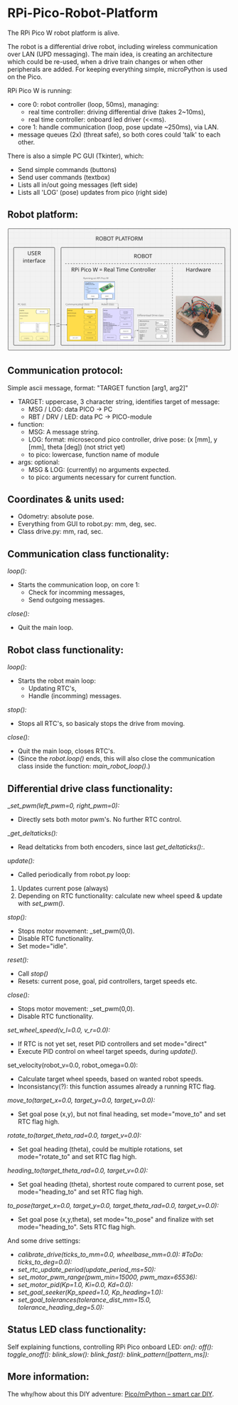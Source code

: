 # RPi-Pico-Robot-Platform

The RPi Pico W robot platform is alive.

The robot is a differential drive robot, including wireless communication over LAN (UPD messaging).
The main idea, is creating an architecture which could be re-used, when a drive train changes or when other peripherals are added.
For keeping everything simple, microPython is used on the Pico.

RPi Pico W is running:
* core 0: robot controller (loop, 50ms), managing:
  - real time controller: driving differential drive (takes 2~10ms),
  - real time controller: onboard led driver (<<ms).
* core 1: handle communication (loop, pose update ~250ms), via LAN.
* message queues (2x) (threat safe), so both cores could 'talk' to each other.

There is also a simple PC GUI (Tkinter), which:
* Send simple commands (buttons)
* Send user commands (textbox)
* Lists all in/out going messages (left side)
* Lists all 'LOG' (pose) updates from pico (right side)

## Robot platform:
![Screenshot robot platform.](/pics/RPi_Pico-W_Software_Architecture2.png)

## Communication protocol:
Simple ascii message, format: "TARGET function [arg1, arg2]"
* TARGET: uppercase, 3 character string, identifies target of message:
  - MSG / LOG: data PICO → PC
  - RBT / DRV / LED: data PC → PICO-module
* function:
  - MSG: A message string.
  - LOG: format: microsecond pico controller, drive pose: (x [mm], y [mm], theta [deg]) (not strict yet)
  - to pico: lowercase, function name of module
* args: optional:
  - MSG & LOG: (currently) no arguments expected.
  - to pico: arguments necessary for current function.

## Coordinates & units used:
* Odometry: absolute pose.
* Everything from GUI to robot.py: mm, deg, sec.
* Class drive.py: mm, rad, sec.

## Communication class functionality:
_loop():_
* Starts the communication loop, on core 1:
  - Check for incomming messages,
  - Send outgoing messages.

_close():_
* Quit the main loop.

## Robot class functionality:
_loop():_
* Starts the robot main loop:
  - Updating RTC's,
  - Handle (incomming) messages.

_stop():_
* Stops all RTC's, so basicaly stops the drive from moving.

_close():_
* Quit the main loop, closes RTC's.
* (Since the _robot.loop()_ ends, this will also close the communication class inside the function: _main_robot_loop()_.)

## Differential drive class functionality:
__set_pwm(left_pwm=0, right_pwm=0):_
* Directly sets both motor pwm's. No further RTC control.

__get_deltaticks():_
* Read deltaticks from both encoders, since last _get_deltaticks():_.

_update():_
* Called periodically from robot.py loop:
1. Updates current pose (always)
2. Depending on RTC functionality: calculate new wheel speed & update with _set_pwm()_.

_stop():_
* Stops motor movement: _set_pwm(0,0).
* Disable RTC functionality.
* Set mode="idle".

_reset():_
* Call _stop()_
* Resets: current pose, goal, pid controllers, target speeds etc.

_close():_
* Stops motor movement: _set_pwm(0,0).
* Disable RTC functionality.

_set_wheel_speed(v_l=0.0, v_r=0.0):_
* If RTC is not yet set, reset PID controllers and set mode="direct"
* Execute PID control on wheel target speeds, during _update()_.

set_velocity(robot_v=0.0, robot_omega=0.0):
* Calculate target wheel speeds, based on wanted robot speeds.
* Inconsistancy(?): this function assumes already a running RTC flag.

_move_to(target_x=0.0, target_y=0.0, target_v=0.0):_
* Set goal pose (x,y), but not final heading, set mode="move_to" and set RTC flag high.

_rotate_to(target_theta_rad=0.0, target_v=0.0):_
* Set goal heading (theta), could be multiple rotations, set mode="rotate_to" and set RTC flag high.
  
_heading_to(target_theta_rad=0.0, target_v=0.0):_
* Set goal heading (theta), shortest route compared to current pose, set mode="heading_to" and set RTC flag high.

_to_pose(target_x=0.0, target_y=0.0, target_theta_rad=0.0, target_v=0.0):_
* Set goal pose (x,y,theta), set mode="to_pose" and finalize with set mode="heading_to". Sets RTC flag high.

And some drive settings:
* _calibrate_drive(ticks_to_mm=0.0, wheelbase_mm=0.0): #ToDo: ticks_to_deg=0.0):_
* _set_rtc_update_period(update_period_ms=50):_
* _set_motor_pwm_range(pwm_min=15000, pwm_max=65536):_
* _set_motor_pid(Kp=1.0, Ki=0.0, Kd=0.0):_
* _set_goal_seeker(Kp_speed=1.0, Kp_heading=1.0):_
* _set_goal_tolerances(tolerance_dist_mm=15.0, tolerance_heading_deg=5.0):_

## Status LED class functionality:
Self explaining functions, controlling RPi Pico onboard LED:
_on():
off():
toggle_onoff():
blink_slow():
blink_fast():
blink_pattern([pattern_ms]):_

## More information:
The why/how about this DIY adventure: [Pico/mPython – smart car DIY](https://retrobuildingtoys.nl/2024/rpi-pico-smart-car/).
